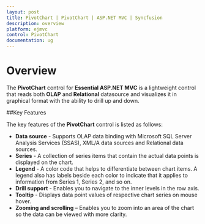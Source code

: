 ```yaml
---
layout: post
title: PivotChart | PivotChart | ASP.NET MVC | Syncfusion
description: overview
platform: ejmvc
control: PivotChart
documentation: ug
---
```


# Overview

The **PivotChart** control for **Essential ASP.NET MVC** is a lightweight control that reads both **OLAP** and **Relational** datasource and visualizes it in graphical format with the ability to drill up and down.

##Key Features

The key features of the **PivotChart** control is listed as follows:

* **Data source** - Supports OLAP data binding with Microsoft SQL Server Analysis Services (SSAS), XML/A data sources and Relational data sources.
* **Series** - A collection of series items that contain the actual data points is displayed on the chart.
* **Legend** - A color code that helps to differentiate between chart items. A legend also has labels beside each color to indicate that it applies to information from Series 1, Series 2, and so on.
* **Drill support** - Enables you to navigate to the inner levels in the row axis. 
* **Tooltip** - Displays data point values of respective chart series on mouse hover.
* **Zooming and scrolling** – Enables you to zoom into an area of the chart so the data can be viewed with more clarity.